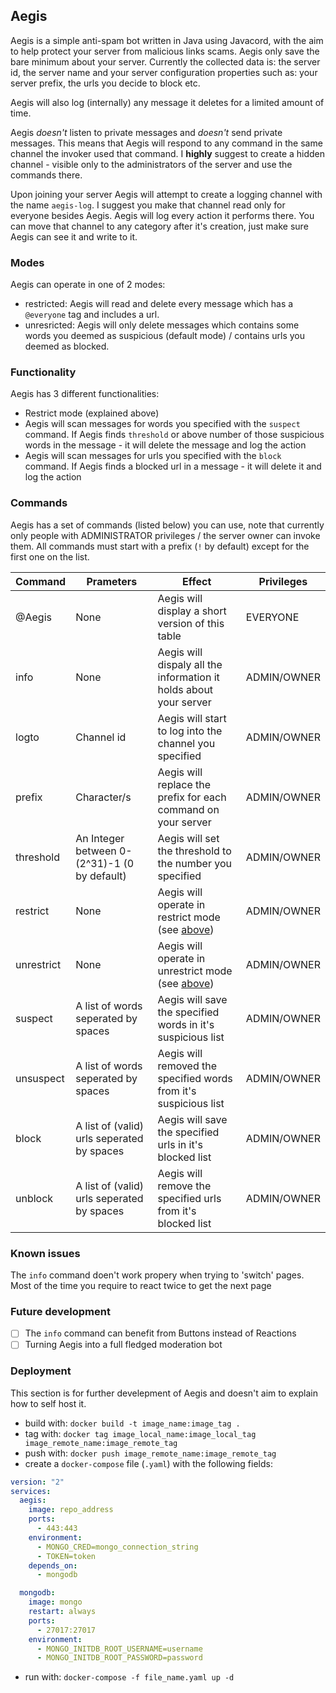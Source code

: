 ## Aegis

Aegis is a simple anti-spam bot written in Java using Javacord, with the aim to help protect your server from malicious links scams. Aegis only save the bare minimum about your server. Currently the collected data is: the server id, the server name and your server configuration properties such as: your server prefix, the urls you decide to block etc.

Aegis will also log (internally) any message it deletes for a limited amount of time.

Aegis _doesn't_ listen to private messages and _doesn't_ send private messages. This means that Aegis will respond to any command in the same channel the invoker used that command. I **highly** suggest to create a hidden channel - visible only to the administrators of the server and use the commands there.

Upon joining your server Aegis will attempt to create a logging channel with the name `aegis-log`. I suggest you make that channel read only for everyone besides Aegis. Aegis will log every action it performs there. You can move that channel to any category after it's creation, just make sure Aegis can see it and write to it.

### Modes

Aegis can operate in one of 2 modes:

- restricted: Aegis will read and delete every message which has a `@everyone` tag and includes a url.
- unresricted: Aegis will only delete messages which contains some words you deemed as suspicious (default mode) / contains urls you deemed as blocked.

### Functionality

Aegis has 3 different functionalities:

- Restrict mode (explained above)
- Aegis will scan messages for words you specified with the `suspect` command. If Aegis finds `threshold` or above number of those suspicious words in the message - it will delete the message and log the action
- Aegis will scan messages for urls you specified with the `block` command. If Aegis finds a blocked url in a message - it will delete it and log the action

### Commands

Aegis has a set of commands (listed below) you can use, note that currently only people with ADMINISTRATOR privileges / the server owner can invoke them.
All commands must start with a prefix (`!` by default) except for the first one on the list.

| Command    | Prameters                                    | Effect                                                                                          | Privileges  |
| ---------- | -------------------------------------------- | ----------------------------------------------------------------------------------------------- | ----------- |
| @Aegis     | None                                         | Aegis will display a short version of this table                                                | EVERYONE    |
| info       | None                                         | Aegis will dispaly all the information it holds about your server                               | ADMIN/OWNER |
| logto      | Channel id                                   | Aegis will start to log into the channel you specified                                          | ADMIN/OWNER |
| prefix     | Character/s                                  | Aegis will replace the prefix for each command on your server                                   | ADMIN/OWNER |
| threshold  | An Integer between 0-(2^31)-1 (0 by default) | Aegis will set the threshold to the number you specified                                        | ADMIN/OWNER |
| restrict   | None                                         | Aegis will operate in restrict mode (see [above](https://github.com/AvihaiAdler/Aegis#modes))   | ADMIN/OWNER |
| unrestrict | None                                         | Aegis will operate in unrestrict mode (see [above](https://github.com/AvihaiAdler/Aegis#modes)) | ADMIN/OWNER |
| suspect    | A list of words seperated by spaces          | Aegis will save the specified words in it's suspicious list                                     | ADMIN/OWNER |
| unsuspect  | A list of words seperated by spaces          | Aegis will removed the specified words from it's suspicious list                                | ADMIN/OWNER |
| block      | A list of (valid) urls seperated by spaces   | Aegis will save the specified urls in it's blocked list                                         | ADMIN/OWNER |
| unblock    | A list of (valid) urls seperated by spaces   | Aegis will remove the specified urls from it's blocked list                                     | ADMIN/OWNER |

### Known issues

The `info` command doen't work propery when trying to 'switch' pages. Most of the time you require to react twice to get the next page

### Future development

- [ ] The `info` command can benefit from Buttons instead of Reactions
- [ ] Turning Aegis into a full fledged moderation bot

### Deployment

This section is for further develepment of Aegis and doesn't aim to explain how to self host it.

- build with: `docker build -t image_name:image_tag .`
- tag with: `docker tag image_local_name:image_local_tag image_remote_name:image_remote_tag`
- push with: `docker push image_remote_name:image_remote_tag`
- create a `docker-compose` file (`.yaml`) with the following fields:

```yaml
version: "2"
services:
  aegis:
    image: repo_address
    ports:
      - 443:443
    environment:
      - MONGO_CRED=mongo_connection_string
      - TOKEN=token
    depends_on:
      - mongodb

  mongodb:
    image: mongo
    restart: always
    ports:
      - 27017:27017
    environment:
      - MONGO_INITDB_ROOT_USERNAME=username
      - MONGO_INITDB_ROOT_PASSWORD=password
```

- run with: `docker-compose -f file_name.yaml up -d`
